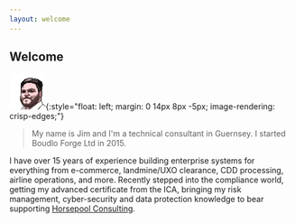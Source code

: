 ```yaml
---
layout: welcome
---
```


## Welcome

![Pixel Art Jim](/assets/images/pixel-jim.png){:style="float: left; margin: 0 14px 8px -5px; image-rendering: crisp-edges;"}

> My name is Jim and I'm a technical consultant in Guernsey.
> I started Boudlo Forge Ltd in 2015. 

I have over 15 years of experience building enterprise systems for everything from e-commerce, landmine/UXO clearance, CDD processing, airline operations, and more. Recently stepped into the compliance world, getting my advanced certificate from the ICA, bringing my risk management, cyber-security and data protection knowledge to bear supporting <a href="https://horsepool.gg" target="_blank">Horsepool Consulting</a>.